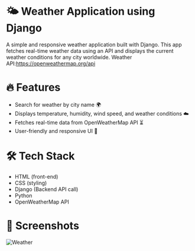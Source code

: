 # 🌤 Weather Application using Django

A simple and responsive weather application built with Django. This app fetches real-time weather data using an API and displays the current weather conditions for any city worldwide.
Weather API:https://openweathermap.org/api

# 🔥 Features
- Search for weather by city name 🌍
- Displays temperature, humidity, wind speed, and weather conditions ☁️
- Fetches real-time data from OpenWeatherMap API ⏳
- User-friendly and responsive UI 🎨

# 🛠️ Tech Stack
- HTML (front-end)
- CSS (styling)
- Django (Backend API call)
- Python
- OpenWeatherMap API

# 📸 Screenshots

![Weather](https://github.com/user-attachments/assets/e41be827-85b1-4eff-89a9-73660e8f4235)
